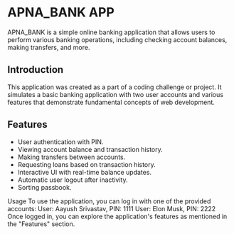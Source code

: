 # APNA_BANK APP
APNA_BANK is a simple online banking application that allows users to perform various banking operations, including checking account balances, making transfers, and more.


## Introduction
This application was created as a part of a coding challenge or project. It simulates a basic banking application with two user accounts and various features that demonstrate fundamental concepts of web development.

## Features

- User authentication with PIN.
- Viewing account balance and transaction history.
- Making transfers between accounts.
- Requesting loans based on transaction history.
- Interactive UI with real-time balance updates.
- Automatic user logout after inactivity.
- Sorting passbook. 



Usage
To use the application, you can log in with one of the provided accounts:
User: Aayush Srivastav, PIN: 1111
User: Elon Musk, PIN: 2222
Once logged in, you can explore the application's features as mentioned in the "Features" section.
